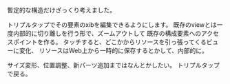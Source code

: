 暫定的な構造だけざっくり考えました。

トリプルタップでその要素のxibを編集できるようにします。
既存のviewとは一度内部的に切り離しを行う形で、ズームアウトして
既存の構成要素へのアクセスポイントを作る。
タッチすると、どこかからリソースを引っ張ってくるビューに変化、
リソースはWeb上から一時的に保存するとかして、内部的に。

サイズ変形、位置調整、新パーツ追加まではなんとかしたい。
トリプルタップで戻る。
